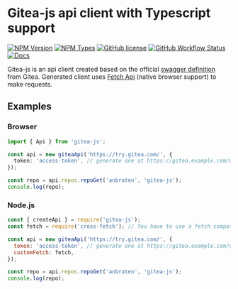 # Gitea-js api client with Typescript support

[![NPM Version](https://img.shields.io/npm/v/gitea-js)](https://www.npmjs.com/package/gitea-js)
[![NPM Types](https://img.shields.io/npm/types/gitea-js)](https://anbraten.github.io/gitea-js/)
[![GitHub license](https://img.shields.io/github/license/anbraten/gitea-js)](https://github.com/anbraten/gitea-js/blob/main/LICENSE)
[![GitHub Workflow Status](https://img.shields.io/github/workflow/status/anbraten/gitea-js/Release)](https://github.com/anbraten/gitea-js/actions)
[![Docs](https://img.shields.io/badge/Docs-up_to_date-brightgreen)](https://anbraten.github.io/gitea-js/)

Gitea-js is an api client created based on the official [swagger definition](https://gitea.com/swagger.v1.json) from Gitea. Generated client uses [Fetch Api](https://developer.mozilla.org/en-US/docs/Web/API/Fetch_API) (native browser support) to make requests.

## Examples

### Browser

```ts
import { Api } from 'gitea-js';

const api = new giteaApi('https://try.gitea.com/', {
  token: 'access-token', // generate one at https://gitea.example.com/user/settings/applications
});

const repo = api.repos.repoGet('anbraten', 'gitea-js');
console.log(repo);
```

### Node.js

```js
const { createApi } = require('gitea-js');
const fetch = require('cross-fetch'); // You have to use a fetch compatible polyfill like cross-fetch for Node.JS

const api = new giteaApi('https://try.gitea.com/', {
  token: 'access-token', // generate one at https://gitea.example.com/user/settings/applications
  customFetch: fetch,
});

const repo = api.repos.repoGet('anbraten', 'gitea-js');
console.log(repo);
```
